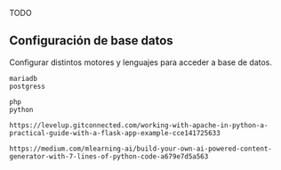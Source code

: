 TODO


## Configuración de base datos

Configurar distintos motores y lenguajes para acceder a base de datos.

```
mariadb
postgress

php
python
```

```
https://levelup.gitconnected.com/working-with-apache-in-python-a-practical-guide-with-a-flask-app-example-cce141725633
```

```
https://medium.com/mlearning-ai/build-your-own-ai-powered-content-generator-with-7-lines-of-python-code-a679e7d5a563
```